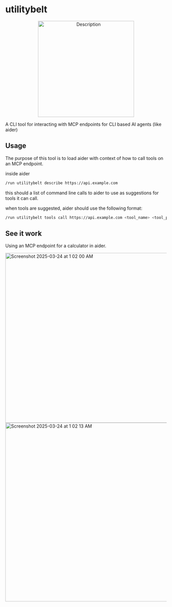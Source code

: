 # utilitybelt


<p align="center">
  <img src="https://github.com/user-attachments/assets/3f8c6127-2c02-4103-a010-0ea5a44dcbe2" alt="Description" width="300">
</p>


A CLI tool for interacting with MCP endpoints for CLI based AI agents (like aider)

## Usage

The purpose of this tool is to load aider with context of how to call tools on an MCP endpoint.

inside aider

```bash
/run utilitybelt describe https://api.example.com
```

this should a list of command line calls to aider to use as suggestions for tools it can call.

when tools are suggested, aider should use the following format:

```bash
/run utilitybelt tools call https://api.example.com <tool_name> <tool_params>
```

## See it work

Using an MCP endpoint for a calculator in aider.

<img width="530" alt="Screenshot 2025-03-24 at 1 02 00 AM" src="https://github.com/user-attachments/assets/3af0d45e-c1e9-4700-abec-d48e395d999f" />
<img width="558" alt="Screenshot 2025-03-24 at 1 02 13 AM" src="https://github.com/user-attachments/assets/32ecbe7e-8102-4b41-a165-b01685e2635d" />
